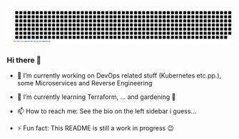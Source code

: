 ![Banner](https://github.com/hackmac89/gitartwork/raw/main/gitartwork.svg)

### Hi there 👋

<!--
**hackmac89/hackmac89** is a ✨ _special_ ✨ repository because its `README.md` (this file) appears on your GitHub profile.

Here are some ideas to get you started:

- 🔭 I’m currently working on ...
- 🌱 I’m currently learning ...
- 👯 I’m looking to collaborate on ...
- 🤔 I’m looking for help with ...
- 💬 Ask me about ...
- 📫 How to reach me: ...
- 😄 Pronouns: ...
- ⚡ Fun fact: ...
-->

- 🔭 I’m currently working on DevOps related stuff (Kubernetes etc.pp.), some Microservices and Reverse Engineering

- 🌱 I’m currently learning Terraform, ... and gardening 🤪

- 📫 How to reach me: See the bio on the left sidebar i guess...

- ⚡ Fun fact: This README is still a work in progress 😉

